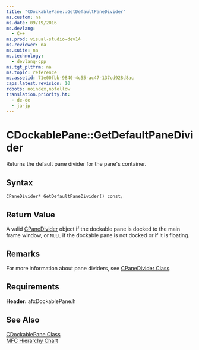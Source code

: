 ```yaml
---
title: "CDockablePane::GetDefaultPaneDivider"
ms.custom: na
ms.date: 09/19/2016
ms.devlang: 
  - C++
ms.prod: visual-studio-dev14
ms.reviewer: na
ms.suite: na
ms.technology: 
  - devlang-cpp
ms.tgt_pltfrm: na
ms.topic: reference
ms.assetid: 71e00fbb-9840-4c55-ac47-137cd928d8ac
caps.latest.revision: 10
robots: noindex,nofollow
translation.priority.ht: 
  - de-de
  - ja-jp
---
```

# CDockablePane::GetDefaultPaneDivider
Returns the default pane divider for the pane's container.  
  
## Syntax  
  
```  
CPaneDivider* GetDefaultPaneDivider() const;  
```  
  
## Return Value  
 A valid [CPaneDivider](../vs140/CPaneDivider-Class.md) object if the dockable pane is docked to the main frame window, or `NULL` if the dockable pane is not docked or if it is floating.  
  
## Remarks  
 For more information about pane dividers, see [CPaneDivider Class](../vs140/CPaneDivider-Class.md).  
  
## Requirements  
 **Header:** afxDockablePane.h  
  
## See Also  
 [CDockablePane Class](../vs140/CDockablePane-Class.md)   
 [MFC Hierarchy Chart](../vs140/Hierarchy-Chart.md)
